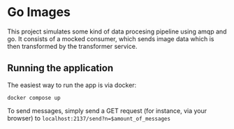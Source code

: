 # Go Images
This project simulates some kind of data procesing pipeline using amqp and go. It consists of a mocked consumer, which sends image data which is then transformed by the transformer service.

## Running the application
The easiest way to run the app is via docker:  

  `docker compose up`

To send messages, simply send a GET request (for instance, via your browser) to `localhost:2137/send?n=$amount_of_messages`
